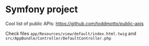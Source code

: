 Symfony project
===============

Cool list of public APIs: https://github.com/toddmotto/public-apis

Check files `app/Resources/view/default/index.html.twig` and `src/AppBundle/Controller/DefaultController.php`
